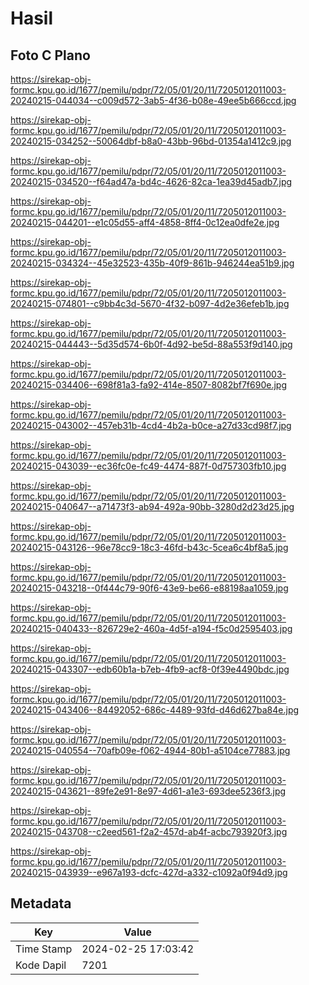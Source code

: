 # Hasil

## Foto C Plano

https://sirekap-obj-formc.kpu.go.id/1677/pemilu/pdpr/72/05/01/20/11/7205012011003-20240215-044034--c009d572-3ab5-4f36-b08e-49ee5b666ccd.jpg

https://sirekap-obj-formc.kpu.go.id/1677/pemilu/pdpr/72/05/01/20/11/7205012011003-20240215-034252--50064dbf-b8a0-43bb-96bd-01354a1412c9.jpg

https://sirekap-obj-formc.kpu.go.id/1677/pemilu/pdpr/72/05/01/20/11/7205012011003-20240215-034520--f64ad47a-bd4c-4626-82ca-1ea39d45adb7.jpg

https://sirekap-obj-formc.kpu.go.id/1677/pemilu/pdpr/72/05/01/20/11/7205012011003-20240215-044201--e1c05d55-aff4-4858-8ff4-0c12ea0dfe2e.jpg

https://sirekap-obj-formc.kpu.go.id/1677/pemilu/pdpr/72/05/01/20/11/7205012011003-20240215-034324--45e32523-435b-40f9-861b-946244ea51b9.jpg

https://sirekap-obj-formc.kpu.go.id/1677/pemilu/pdpr/72/05/01/20/11/7205012011003-20240215-074801--c9bb4c3d-5670-4f32-b097-4d2e36efeb1b.jpg

https://sirekap-obj-formc.kpu.go.id/1677/pemilu/pdpr/72/05/01/20/11/7205012011003-20240215-044443--5d35d574-6b0f-4d92-be5d-88a553f9d140.jpg

https://sirekap-obj-formc.kpu.go.id/1677/pemilu/pdpr/72/05/01/20/11/7205012011003-20240215-034406--698f81a3-fa92-414e-8507-8082bf7f690e.jpg

https://sirekap-obj-formc.kpu.go.id/1677/pemilu/pdpr/72/05/01/20/11/7205012011003-20240215-043002--457eb31b-4cd4-4b2a-b0ce-a27d33cd98f7.jpg

https://sirekap-obj-formc.kpu.go.id/1677/pemilu/pdpr/72/05/01/20/11/7205012011003-20240215-043039--ec36fc0e-fc49-4474-887f-0d757303fb10.jpg

https://sirekap-obj-formc.kpu.go.id/1677/pemilu/pdpr/72/05/01/20/11/7205012011003-20240215-040647--a71473f3-ab94-492a-90bb-3280d2d23d25.jpg

https://sirekap-obj-formc.kpu.go.id/1677/pemilu/pdpr/72/05/01/20/11/7205012011003-20240215-043126--96e78cc9-18c3-46fd-b43c-5cea6c4bf8a5.jpg

https://sirekap-obj-formc.kpu.go.id/1677/pemilu/pdpr/72/05/01/20/11/7205012011003-20240215-043218--0f444c79-90f6-43e9-be66-e88198aa1059.jpg

https://sirekap-obj-formc.kpu.go.id/1677/pemilu/pdpr/72/05/01/20/11/7205012011003-20240215-040433--826729e2-460a-4d5f-a194-f5c0d2595403.jpg

https://sirekap-obj-formc.kpu.go.id/1677/pemilu/pdpr/72/05/01/20/11/7205012011003-20240215-043307--edb60b1a-b7eb-4fb9-acf8-0f39e4490bdc.jpg

https://sirekap-obj-formc.kpu.go.id/1677/pemilu/pdpr/72/05/01/20/11/7205012011003-20240215-043406--84492052-686c-4489-93fd-d46d627ba84e.jpg

https://sirekap-obj-formc.kpu.go.id/1677/pemilu/pdpr/72/05/01/20/11/7205012011003-20240215-040554--70afb09e-f062-4944-80b1-a5104ce77883.jpg

https://sirekap-obj-formc.kpu.go.id/1677/pemilu/pdpr/72/05/01/20/11/7205012011003-20240215-043621--89fe2e91-8e97-4d61-a1e3-693dee5236f3.jpg

https://sirekap-obj-formc.kpu.go.id/1677/pemilu/pdpr/72/05/01/20/11/7205012011003-20240215-043708--c2eed561-f2a2-457d-ab4f-acbc793920f3.jpg

https://sirekap-obj-formc.kpu.go.id/1677/pemilu/pdpr/72/05/01/20/11/7205012011003-20240215-043939--e967a193-dcfc-427d-a332-c1092a0f94d9.jpg


## Metadata

| Key        | Value               |
| ---------- | ------------------- |
| Time Stamp | 2024-02-25 17:03:42 |
| Kode Dapil | 7201                |



